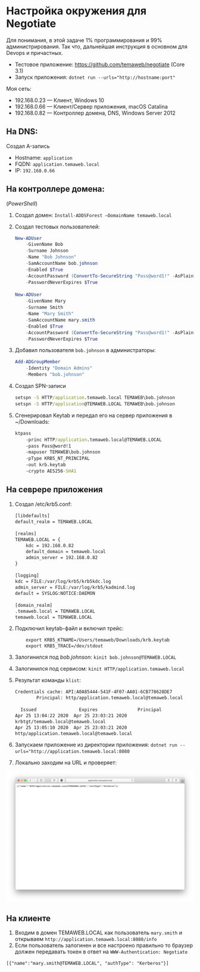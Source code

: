 # Настройка окружения для Negotiate

Для понимания, в этой задаче 1% программирования и 99% администрирования. Так что, дальнейшая инструкция в основном для Devops и причастных.

* Тестовое приложение: https://github.com/temaweb/negotiate (Core 3.1)
* Запуск приложения: `dotnet run --urls="http://hostname:port"`

Моя сеть:

* 192.168.0.23 — Клиент, Windows 10
* 192.168.0.66 — Клиент/Сервер приложения, macOS Catalina
* 192.168.0.82 — Контроллер домена, DNS, Windows Server 2012

## На DNS:

Создал A-запись

* Hostname: `application`
* FQDN: `application.temaweb.local`
* IP: `192.168.0.66`

## На контроллере домена:

(_PowerShell_)

1. Создал домен: `Install-ADDSForest –DomainName temaweb.local` 
2. Создал тестовых пользователей:
    ```powershell
    New-ADUser
        -GivenName Bob 
        -Surname Johnson 
        -Name "Bob Johnson" 
        -SamAccountName bob.johnson 
        -Enabled $True 
        -AccountPassword (ConvertTo-SecureString "Pass@word1!" -AsPlainText -force) 
        -PasswordNeverExpires $True
    
    New-ADUser 
        -GivenName Mary 
        -Surname Smith 
        -Name "Mary Smith" 
        -SamAccountName mary.smith 
        -Enabled $True 
        -AccountPassword (ConvertTo-SecureString "Pass@word1!" -AsPlainText -force) 
        -PasswordNeverExpires $True    
    ``` 
3. Добавил пользователя `bob.johnson` в администраторы: 
    ```powershell
    Add-ADGroupMember 
        -Identity "Domain Admins" 
        -Members "bob.johnson"
    ```
    
4. Создал SPN-записи
    ```cmd
    setspn -S HTTP/application.temaweb.local TEMAWEB\bob.johnson
    setspn -S HTTP/application@TEMAWEB.LOCAL TEMAWEB\bob.johnson
    ```
5. Сгенерировал Keytab и передал его на сервер приложения в ~/Downloads:
    ```cmd
    ktpass 
        -princ HTTP/application.temaweb.local@TEMAWEB.LOCAL 
        -pass Pass@word!1 
        -mapuser TEMAWEB\bob.johnson 
        -pType KRB5_NT_PRINCIPAL 
        -out krb.keytab
        -crypto AES256-SHA1
    ```

## На севрере приложения

1. Создал /etc/krb5.conf:
    ```
    [libdefaults]
    default_realm = TEMAWEB.LOCAL
    
    [realms]
    TEMAWEB.LOCAL = {
    	kdc = 192.168.0.82
    	default_domain = temaweb.local
    	admin_server = 192.168.0.82
    }
    
    [logging]
    kdc = FILE:/var/log/krb5/krb5kdc.log
    admin_server = FILE:/var/log/krb5/kadmind.log
    default = SYSLOG:NOTICE:DAEMON
            
    [domain_realm]
    .temaweb.local = TEMAWEB.LOCAL
    temaweb.local = TEMAWEB.LOCAL
    ```
2. Подключил keytab-файл и включил трейс:
    ```shell
        export KRB5_KTNAME=/Users/temaweb/Downloads/krb.keytab
        export KRB5_TRACE=/dev/stdout
    ```

3. Залогинился под _bob.johnson_: `kinit bob.johnson@TEMAWEB.LOCAL`
4. Залогинился под сервисом: `kinit HTTP/application.temaweb.local`
5. Результат команды `klist`:
    ```
    Credentials cache: API:A0A85444-541F-4F07-AA01-6CB778628DE7
            Principal: http/application.temaweb.local@temaweb.local
            
      Issued                Expires               Principal
    Apr 25 13:04:22 2020  Apr 25 23:03:21 2020  krbtgt/temaweb.local@temaweb.local
    Apr 25 13:05:10 2020  Apr 25 23:03:21 2020  http/application.temaweb.local@temaweb.local
    ```
6. Запускаем приложение из директории приложения: `dotnet run --urls="http://application.temaweb.local:8080`
7. Локально заходим на URL и проверяет:

![alt text](images/server-client.png?raw=true)

## На клиенте

1. Входим в домен TEMAWEB.LOCAL как пользователь `mary.smith` и открываем `http://application.temaweb.local:8080/info`
2. Если пользователь залогинен и все наcтроено правильно то браузер должен передавать токен в ответ на `WWW-Authentication: Negotiate`
  ```
  [{"name":"mary.smith@TEMAWEB.LOCAL", "authType": "Kerberos"}]
  ```


















